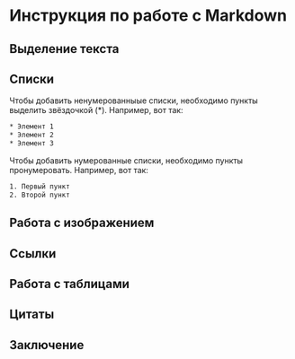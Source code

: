 # Инструкция по работе с Markdown

## Выделение текста

## Списки

Чтобы добавить ненумерованныые списки, необходимо пункты выделить звёздочкой (*). Например, вот так:
```sh
* Элемент 1
* Элемент 2
* Элемент 3
```

Чтобы добавить нумерованные списки, необходимо пункты пронумеровать. Например, вот так:
```sh
1. Первый пункт
2. Второй пункт
```

## Работа с изображением

## Ссылки

## Работа с таблицами

## Цитаты

## Заключение